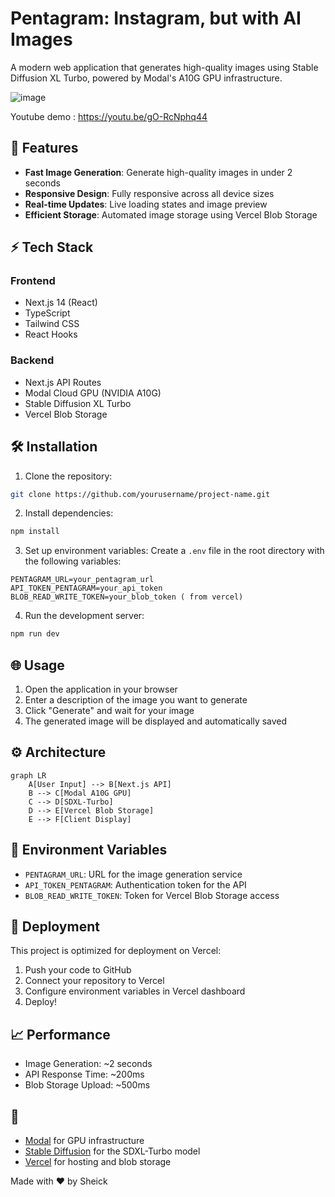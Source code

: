 # Pentagram: Instagram, but with AI Images



A modern web application that generates high-quality images using Stable Diffusion XL Turbo, powered by Modal's A10G GPU infrastructure.

![image](https://github.com/user-attachments/assets/a5d0e6fd-4175-45b1-878f-f81f07291b54)


Youtube demo : https://youtu.be/gO-RcNphq44

## 🚀 Features

- **Fast Image Generation**: Generate high-quality images in under 2 seconds
- **Responsive Design**: Fully responsive across all device sizes
- **Real-time Updates**: Live loading states and image preview
- **Efficient Storage**: Automated image storage using Vercel Blob Storage

## ⚡ Tech Stack

### Frontend
- Next.js 14 (React)
- TypeScript
- Tailwind CSS
- React Hooks

### Backend
- Next.js API Routes
- Modal Cloud GPU (NVIDIA A10G)
- Stable Diffusion XL Turbo
- Vercel Blob Storage

## 🛠 Installation

1. Clone the repository:
```bash
git clone https://github.com/yourusername/project-name.git
```

2. Install dependencies:
```bash
npm install
```

3. Set up environment variables:
Create a `.env` file in the root directory with the following variables:
```env
PENTAGRAM_URL=your_pentagram_url
API_TOKEN_PENTAGRAM=your_api_token
BLOB_READ_WRITE_TOKEN=your_blob_token ( from vercel)
```

4. Run the development server:
```bash
npm run dev
```

## 🌐 Usage

1. Open the application in your browser
2. Enter a description of the image you want to generate
3. Click "Generate" and wait for your image
4. The generated image will be displayed and automatically saved

## ⚙️ Architecture

```mermaid
graph LR
    A[User Input] --> B[Next.js API]
    B --> C[Modal A10G GPU]
    C --> D[SDXL-Turbo]
    D --> E[Vercel Blob Storage]
    E --> F[Client Display]
```

## 🔑 Environment Variables

- `PENTAGRAM_URL`: URL for the image generation service
- `API_TOKEN_PENTAGRAM`: Authentication token for the API
- `BLOB_READ_WRITE_TOKEN`: Token for Vercel Blob Storage access

## 🚀 Deployment

This project is optimized for deployment on Vercel:

1. Push your code to GitHub
2. Connect your repository to Vercel
3. Configure environment variables in Vercel dashboard
4. Deploy!

## 📈 Performance

- Image Generation: ~2 seconds
- API Response Time: ~200ms
- Blob Storage Upload: ~500ms



## 👏

- [Modal](https://modal.com/) for GPU infrastructure
- [Stable Diffusion](https://stability.ai/) for the SDXL-Turbo model
- [Vercel](https://vercel.com/) for hosting and blob storage



Made with ❤️ by  Sheick




